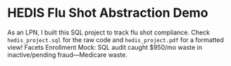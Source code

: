 # HEDIS Flu Shot Abstraction Demo
As an LPN, I built this SQL project to track flu shot compliance. Check `hedis_project.sql` for the raw code and `hedis_project.pdf` for a formatted view!
Facets Enrollment Mock: SQL audit caught $950/mo waste in inactive/pending fraud—Medicare waste.
